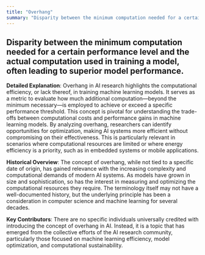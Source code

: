 ```yaml
---
title: "Overhang"
summary: "Disparity between the minimum computation needed for a certain performance level and the actual computation used in training a model, often leading to superior model performance."
---
```


## Disparity between the minimum computation needed for a certain performance level and the actual computation used in training a model, often leading to superior model performance.

**Detailed Explanation**: Overhang in AI research highlights the computational efficiency, or lack thereof, in training machine learning models. It serves as a metric to evaluate how much additional computation—beyond the minimum necessary—is employed to achieve or exceed a specific performance threshold. This concept is pivotal for understanding the trade-offs between computational costs and performance gains in machine learning models. By analyzing overhang, researchers can identify opportunities for optimization, making AI systems more efficient without compromising on their effectiveness. This is particularly relevant in scenarios where computational resources are limited or where energy efficiency is a priority, such as in embedded systems or mobile applications.
    
**Historical Overview**: The concept of overhang, while not tied to a specific date of origin, has gained relevance with the increasing complexity and computational demands of modern AI systems. As models have grown in size and sophistication, so has the interest in measuring and optimizing the computational resources they require. The terminology itself may not have a well-documented history, but the underlying principle has been a consideration in computer science and machine learning for several decades.

**Key Contributors**: There are no specific individuals universally credited with introducing the concept of overhang in AI. Instead, it is a topic that has emerged from the collective efforts of the AI research community, particularly those focused on machine learning efficiency, model optimization, and computational sustainability.

